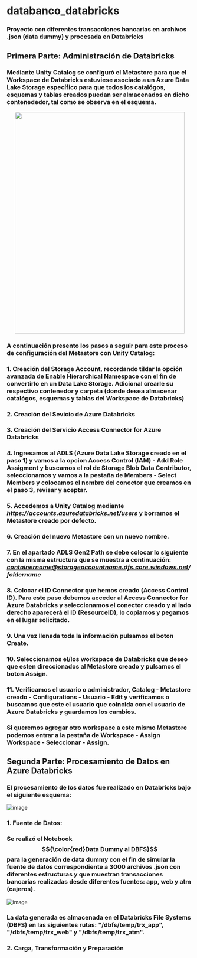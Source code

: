 # databanco_databricks
### Proyecto con diferentes transacciones bancarias en archivos .json (data dummy) y procesada en Databricks
## Primera Parte: Administración de Databricks
### Mediante Unity Catalog se configuró el Metastore para que el Workspace de Databricks estuviese asociado a un Azure Data Lake Storage específico para que todos los catalógos, esquemas y tablas creados puedan ser almacenados en dicho contenededor, tal como se observa en el esquema. 
<p align="center">
  <img width="460" height="600" src="https://github.com/user-attachments/assets/923417b7-4328-4cb0-a3a0-bda58773d48d">
</p>

### A continuación presento los pasos a seguir para este proceso de configuración del Metastore con Unity Catalog:
### 1. Creación del Storage Account, recordando tildar la opción avanzada de Enable Hierarchical Namespace con el fin de convertirlo en un Data Lake Storage. Adicional crearle su respectivo contenedor y carpeta (donde desea almacenar catalógos, esquemas y tablas del Workspace de Databricks)
### 2. Creación del Sevicio de Azure Databricks
### 3. Creación del Servicio Access Connector for Azure Databricks
### 4. Ingresamos al ADLS (Azure Data Lake Storage creado en el paso 1) y vamos a la opcion Access Control (IAM) - Add Role Assigment y buscamos el rol de Storage Blob Data Contributor, seleccionamos y vamos a la pestaña de Members - Select Members y colocamos el nombre del conector que creamos en el paso 3, revisar y aceptar.
### 5. Accedemos a Unity Catalog mediante *https://accounts.azuredatabricks.net/users* y borramos el Metastore creado por defecto.
### 6. Creación del nuevo Metastore con un nuevo nombre.
### 7. En el apartado ADLS Gen2 Path se debe colocar lo siguiente con la misma estructura que se muestra a continuación: ***containername@storageaccountname.dfs.core.windows.net/foldername***
### 8. Colocar el ID Connector que hemos creado (Access Control ID). Para este paso debemos acceder al Access Connector for Azure Databricks y seleccionamos el conector creado y al lado derecho aparecerá el ID (ResourceID), lo copiamos y pegamos en el lugar solicitado. 
### 9. Una vez llenada toda la información pulsamos el boton Create.
### 10. Seleccionamos el/los workspace de Databricks que deseo que esten direccionados al Metastore creado y pulsamos el boton Assign. 
### 11. Verificamos el usuario o administrador, Catalog - Metastore creado - Configurations - Usuario - Edit y verificamos o buscamos que este el usuario que coincida con el usuario de Azure Databricks y guardamos los cambios.
### Si queremos agregar otro workspace a este mismo Metastore podemos entrar a la pestaña de Workspace - Assign Workspace - Seleccionar - Assign.
## Segunda Parte: Procesamiento de Datos en Azure Databricks
### El procesamiento de los datos fue realizado en Databricks bajo el siguiente esquema:
![image](https://github.com/user-attachments/assets/011279c4-fd67-459b-839e-8c3d5b089f9f)
### 1. Fuente de Datos:
### Se realizó el Notebook $${\color{red}Data Dummy al DBFS}$$ para la generación de data dummy con el fin de simular la fuente de datos correspondiente a 3000 archivos .json con diferentes estructuras y que muestran transacciones bancarias realizadas desde diferentes fuentes: app, web y atm (cajeros).
![image](https://github.com/user-attachments/assets/dfb0632d-be26-41c8-b7c8-c834902e8d44)
### La data generada es almacenada en el Databricks File Systems (DBFS) en las siguientes rutas: "/dbfs/temp/trx_app", "/dbfs/temp/trx_web" y "/dbfs/temp/trx_atm".
### 2. Carga, Transformación y Preparación

